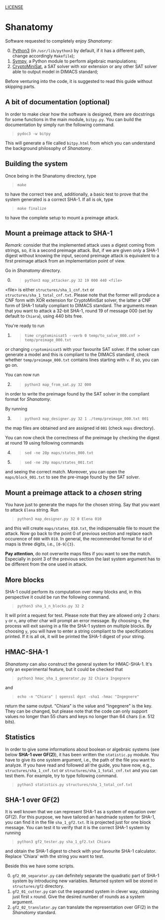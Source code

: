 [LICENSE](./LICENSE)

# Shanatomy

Software requested to completely enjoy *Shanatomy*:

0. [Python3](https://www.python.org/) (in `/usr/lib/python3` by default, if it has a different path, change accordingly `Makefile`);
1. [Sympy](https://www.sympy.org/en/index.html), a Python module to perform algebraic manipulations;
2. [CryptoMiniSat](https://github.com/msoos/cryptominisat), a SAT solver with
   xor extension or any other SAT solver able to output model in DIMACS
standard;

Before venturing into the code, it is suggested to read this guide without skipping parts.

## A bit of documentation (optional)

In order to make clear how the software is designed, there are docstrings for
some functions in the main module, `bitpy.py`. You can build the documentation
by simply run the following command.

> `pydoc3 -w bitpy`

This will generate a file called `bitpy.html` from which you can understand the
background philosophy of *Shanatomy*.

## Building the system

Once being in the Shanatomy directory, type

> `make`

to have the correct tree and, additionally, a basic test to prove that the
system generated is a correct SHA-1. If all is ok, type

> `make finalize`

to have the complete setup to mount a preimage attack.

## Mount a preimage attack to SHA-1

*Remark*: consider that the implemented attack uses a digest coming from strings, so, it is a second preimage attack. But, if we are given only a SHA-1 digest without knowing the input, second preimage attack is equivalent to a first preimage attack from an implementation point of view.

Go in *Shanatomy* directory.

0. > `python3 map_attacker.py 32 19 000 440 <file>`

\<file\> is either `structures/sha_1_cnf.txt` or
`structures/sha_1_total_cnf.txt`. Please note that the former will produce a
CNF form with XOR extension for CryptoMiniSat solver, the latter a CNF form of
SHA-1 totally compliant to DIMACS standard. The arguments mean that you want to
attack a 32-bit SHA-1, round 19 of message 000 (set by default to `Chiara`),
using 440 bits free. 

You're ready to run

1. > `time cryptominisat5 --verb 0 temp/to_solve_000.cnf >
temp/preimage_000.txt`

or changing `cryptominisat5` with your favourite SAT solver. If the solver can
generate a model and this is compliant to the DIMACS standard, check whether
`temp/preimage_000.txt` contains lines starting with `v`. If so, you can go on.

You can now run 

2. > `python3 map_from_sat.py 32 000`

in order to write the preimage found by the SAT solver in the compliant format
for *Shanatomy*.

By running

3. > `python3 map_designer.py 32 1 ./temp/preimage_000.txt 001`

the map files are obtained and are assigned id `001` (check `maps` directory).

You can now check the correctness of the preimage by checking the digest at
round 19 using following commands

4. > `sed -ne 20p maps/states_000.txt`
5. > `sed -ne 20p maps/states_001.txt`

and seeing the correct match. Moreover, you can open the `maps/block_001.txt`
to see the pre-image found by the SAT solver.

## Mount a preimage attack to a *chosen* string

You have just to generate the maps for the chosen string. Say that you want to
attack `Elena` string. Run

> `python3 map_designer.py 32 0 Elena 010`

and this will create `maps/states_010.txt`, the indispensable file to mount the
attack. Now go back to the point 0 of previous section and replace each
occurence of `000` with `010`. In general, the recommended format for id of
maps is three digits, i.e., `[0-9]{3}`.

**Pay attention**, do not overwrite maps files if you want to see the match.
Especially in point 3 of the previous section the last system argument has to
be different from the one used in attack.

## More blocks

SHA-1 could perform its computation over many blocks and, in this perspective
it could be run the following command.

> `python3 sha_1_n_blocks.py 32 2`

It will print a request for test. Please note that they are allowed only 2
chars: `y` or `n`, any other char will prompt an error message. By choosing
`n`, the process will exit saving in a file the SHA-1 system on multiple
blocks. By choosing `y`, you will have to enter a string compliant to the
specifications printed. If it is all ok, it will be printed the SHA-1 digest of
your string.

## HMAC-SHA-1

*Shanatomy* can also construct the general system for HMAC-SHA-1. It's only an
experimental feature, but it could be checked that 

> `python3 hmac_sha_1_generator.py 32 Chiara Ingegnere`

and

> `echo -n "Chiara" | openssl dgst -sha1 -hmac "Ingegnere"`

return the same output. "Chiara" is the value and "Ingegnere" is the key. They
can be changed, but please note that the code can only support values no longer
than 55 chars and keys no longer than 64 chars (i.e. 512 bits).

## Statistics

In order to give some informations about boolean or algebraic systems (see
below **SHA-1 over GF(2)**), it has been written the `statistic.py` module. You
have to give its one system argument, i.e., the path of the file you want to
analyze. If you have read and followed all the guide, you have now, e.g.,
`structures/sha_1_cnf.txt` or `structures/sha_1_total_cnf.txt` and you can test
them. For example, try to type following command.

> `python3 statistics.py structures/sha_1_total_cnf.txt`

## SHA-1 over GF(2)

It is well known that we can represent SHA-1 as a system of equation over
GF(2). For this purpose, we have tailored an handmade system for SHA-1, you can
find it in the file `sha_1_gf2.txt`. It is projected just for one block
message. You can test it to verify that it is the correct SHA-1 system by
running

> `python3 gf2_tester.py sha_1_gf2.txt Chiara`

and obtain the SHA-1 digest to check with your favourite SHA-1 calculator.
Replace 'Chiara' with the string you want to test.

Beside this we have some scripts.

0. `gf2_00_separator.py` can definitely separate the quadratic part of SHA-1
   system by introducing new variables. Returned system will be stored in
`structures/gf2` directory.
1. `gf2_01_cutter.py` can cut the separated system in clever way, obtaining
   just first `x` round. Give the desired number of rounds as a system
argument.
2. `gf2_02_translator.py` can translate the representation over GF(2) in the
   *Shanatomy* standard.

